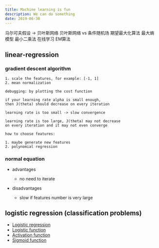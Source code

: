 ```yaml
---
title: Machine learning is fun
description: We can do something
date: 2019-06-30
---
```


马尔可夫假设 -> 贝叶斯网络
贝叶斯网络 vs 条件随机场
期望最大化算法
最大熵模型
最小二乘法
在线学习
EM算法

## linear-regression

### gradient descent algorithm

```
1. scale the features, for example: [-1, 1]
2. mean normalization
```

```
debugging: by plotting the cost function

if your learning rate alpha is small enough,
then J(theta) should decrease on every iteration

learning rate is too small -> slow convergence

learning rate is too large, J(theta) may not decrease
on every iteration and it may not even converge
```

```
how to choose features:

1. maybe generate new features
2. polynomial regression
```

### normal equation

* advantages
  - no need to iterate

* disadvantages
  - slow if features number is very large

## logistic regression (classification problems)

* [Logistic regression](https://en.wikipedia.org/wiki/Logistic_regression)
* [Logistic function](https://en.wikipedia.org/wiki/Logistic_function)
* [Activation function](https://en.wikipedia.org/wiki/Activation_function)
* [Sigmoid function](https://en.wikipedia.org/wiki/Sigmoid_function)
